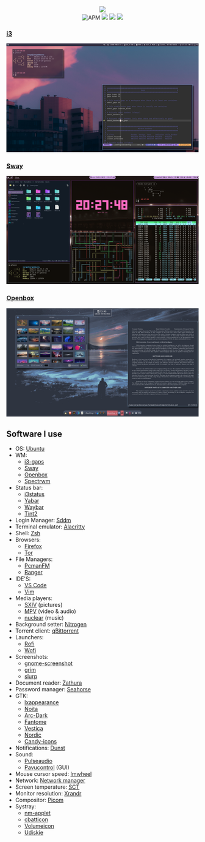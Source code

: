  <div align="center">
   <img src="https://img.shields.io/badge/Dotfiles-%F0%9F%A4%AA-9cf?style=plastic" width=200>
  </div>
  
<div align="center">
  <img alt="APM" src="https://img.shields.io/apm/l/vim-mode?color=gree&label=License&style=plastic"> 
  <img src="https://img.shields.io/badge/Open Source-%E2%9D%A4%EF%B8%8F-blue?style=plastic"> 
  <img src="https://img.shields.io/badge/Linux-%F0%9F%90%A7-9cf?style=plastic"> 
  <a href="https://www.reddit.com/user/Jorgeloopzz">
    <img src="https://img.shields.io/badge/Reddit-%E3%83%84-orange?style=plastic">
  </a>
</div>

### [i3](https://github.com/Jorgedeveloopzz/dotfiles/tree/master/.config/i3)
![2](https://raw.githubusercontent.com/Jorgedeveloopzz/dotfiles/master/Screenshots/i3-ex.png)


### [Sway](https://github.com/Jorgedeveloopzz/dotfiles/tree/master/.config/sway)
![sway](https://raw.githubusercontent.com/Jorgedeveloopzz/dotfiles/master/Screenshots/sway-ex.png)

### [Openbox](https://github.com/Jorgedeveloopzz/dotfiles/tree/master/.config/openbox)
![openbox](https://raw.githubusercontent.com/Jorgedeveloopzz/dotfiles/master/Screenshots/openbox-ex.png)

## Software I use
* OS: [Ubuntu](https://ubuntu.com/)
* WM:
	* [i3-gaps](https://i3wm.org/)
	* [Sway](https://swaywm.org/)
	* [Openbox](https://wiki.archlinux.org/title/Openbox)
	* [Spectrwm](https://wiki.archlinux.org/title/Spectrwm)
* Status bar:
	* [i3status](https://i3wm.org/docs/i3status.html)
	* [Yabar](https://github.com/geommer/yabar)
	* [Waybar](https://github.com/Alexays/Waybar)
	* [Tint2](https://wiki.archlinux.org/title/Tint2)
* Login Manager: [Sddm](https://wiki.archlinux.org/title/SDDM)
* Terminal emulator: [Alacritty](https://wiki.archlinux.org/title/Alacritty)
* Shell: [Zsh](https://wiki.archlinux.org/title/Zsh)
* Browsers: 
	* [Firefox](https://www.mozilla.org/es-ES/firefox/new/)
	* [Tor](https://www.torproject.org/)
* File Managers:
	* [PcmanFM](https://wiki.archlinux.org/title/PCManFM)
	* [Ranger](https://wiki.archlinux.org/title/Ranger)
* IDE'S:
	* [VS Code](https://wiki.archlinux.org/title/Visual_Studio_Code)
	* [Vim](https://wiki.archlinux.org/title/Vim)
* Media players:
	* [SXIV](https://wiki.archlinux.org/title/Sxiv) (pictures)
	* [MPV](https://wiki.archlinux.org/title/Mpv) (video & audio)
	* [nuclear](https://nuclear.js.org/) (music)
* Background setter: [Nitrogen](https://wiki.archlinux.org/title/Nitrogen)
* Torrent client: [qBittorrent](https://www.qbittorrent.org/)
* Launchers: 
	* [Rofi](https://wiki.archlinux.org/title/Rofi)
	* [Wofi](https://github.com/tsujp/wofi)
* Screenshots:
	* [gnome-screenshot](https://github.com/GNOME/gnome-screenshot)
	* [grim](https://github.com/emersion/grim)
	* [slurp](https://github.com/emersion/slurp)
* Document reader: [Zathura](https://wiki.archlinux.org/title/zathura)
* Password manager: [Seahorse](https://wiki.gnome.org/Apps/Seahorse)
* GTK:
	* [lxappearance](https://github.com/lxde/lxappearance)
	* [Noita](https://github.com/doktorbro/jekyll-noita)
	* [Arc-Dark](https://github.com/horst3180/arc-theme)
	* [Fantome](https://github.com/addy-dclxvi/gtk-theme-collections/tree/master/Fantome)
	* [Vestica](https://github.com/addy-dclxvi/gtk-theme-collections/tree/master/Vestica)
	* [Nordic](https://github.com/EliverLara/Nordic)
	* [Candy-icons](https://github.com/EliverLara/candy-icons)
* Notifications: [Dunst](https://wiki.archlinux.org/title/Dunst)
* Sound: 
	* [Pulseaudio](https://wiki.archlinux.org/title/PulseAudio)
	* [Pavucontrol](https://github.com/pulseaudio/pavucontrol) (GUI)
* Mouse cursor speed: [Imwheel](https://wiki.archlinux.org/title/IMWheel)
* Network: [Network manager](https://wiki.archlinux.org/title/NetworkManager)
* Screen temperature: [SCT](https://github.com/faf0/sct)
* Monitor resolution: [Xrandr](https://wiki.archlinux.org/title/Xrandr)
* Compositor: [Picom](https://wiki.archlinux.org/title/Picom)
* Systray:
	* [nm-applet](https://wiki.archlinux.org/title/NetworkManager#nm-applet)
	* [cbatticon](https://github.com/valr/cbatticon)
	* [Volumeicon](https://github.com/Maato/volumeicon)
	* [Udiskie](https://wiki.archlinux.org/title/Udisks)
